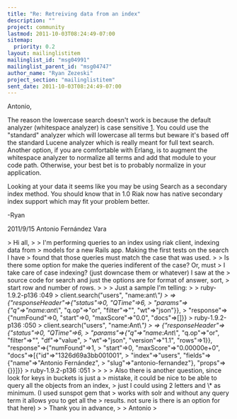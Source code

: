 ```yaml
---
title: "Re: Retreiving data from an index"
description: ""
project: community
lastmod: 2011-10-03T08:24:49-07:00
sitemap:
  priority: 0.2
layout: mailinglistitem
mailinglist_id: "msg04991"
mailinglist_parent_id: "msg04747"
author_name: "Ryan Zezeski"
project_section: "mailinglistitem"
sent_date: 2011-10-03T08:24:49-07:00
---
```



Antonio,

The reason the lowercase search doesn't work is because the default analyzer
(whitespace analyzer) is case sensitive [1]. You could use the "standard"
analyzer which will lowercase all terms but beware it's based off the
standard Lucene analyzer which is really meant for full text search.
 Another option, if you are comfortable with Erlang, is to augment the
whitespace analyzer to normalize all terms and add that module to your code
path. Otherwise, your best bet is to probably normalize in
your application.

Looking at your data it seems like you may be using Search as a secondary
index method. You should know that in 1.0 Riak now has native secondary
index support which may fit your problem better.

-Ryan

[1]: http://wiki.basho.com/Riak-Search---Schema.html#Analyzers

2011/9/15 Antonio Fernández Vara 

&gt; Hi all,
&gt;
&gt; I'm performing queries to an index using riak client, indexing data from
&gt; models for a new Rails app. Making the first tests on the search I have
&gt; found that those queries must match the case that was used.
&gt;
&gt; Is there some option for make the queries indiferent of the case? Or, must
&gt; I take care of case indexing? (just downcase them or whatever) I saw at the
&gt; source code for search and just the options are for format of answer, sort,
&gt; start row and number of rows.
&gt;
&gt;
&gt; Just a sample I'm telling:
&gt;
&gt; ruby-1.9.2-p136 :049 &gt; client.search("users", "name:ant\\*")
&gt; =&gt; {"responseHeader"=&gt;{"status"=&gt;0, "QTime"=&gt;6,
&gt; "params"=&gt;{"q"=&gt;"name:ant\\*", "q.op"=&gt;"or", "filter"=&gt;"", "wt"=&gt;"json"}},
&gt; "response"=&gt;{"numFound"=&gt;0, "start"=&gt;0, "maxScore"=&gt;"0.0", "docs"=&gt;[]}}
&gt; ruby-1.9.2-p136 :050 &gt; client.search("users", "name:Ant\\*")
&gt; =&gt; {"responseHeader"=&gt;{"status"=&gt;0, "QTime"=&gt;6,
&gt; "params"=&gt;{"q"=&gt;"name:Ant\\*", "q.op"=&gt;"or", "filter"=&gt;"", "df"=&gt;"value",
&gt; "wt"=&gt;"json", "version"=&gt;"1.1", "rows"=&gt;1}}, "response"=&gt;{"numFound"=&gt;1,
&gt; "start"=&gt;0, "maxScore"=&gt;"0.00000e+0", "docs"=&gt;[{"id"=&gt;"1326d69a3bb001001",
&gt; "index"=&gt;"users", "fields"=&gt;{"name"=&gt;"Antonio Fernández",
&gt; "slug"=&gt;"antonio-fernandez"}, "props"=&gt;{}}]}}
&gt; ruby-1.9.2-p136 :051 &gt;
&gt;
&gt;
&gt; Also there is another question, since look for keys in buckets is just a
&gt; mistake, it could be nice to be able to query all the objects from an index,
&gt; just I could using 2 letters and \\* as minimum. (I used sunspot gem that
&gt; works with solr and without any query term it allows you to get all the
&gt; results. not sure is there is an option for that here)
&gt;
&gt; Thank you in advance,
&gt;
&gt; Antonio
&gt;

